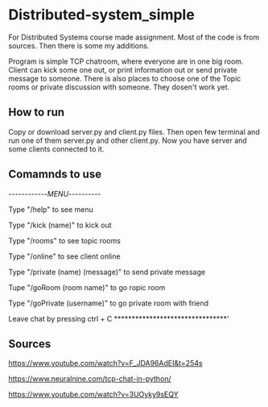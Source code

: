 # Distributed-system_simple

For Distributed Systems course made assignment. Most of the code is from sources. Then there is some my additions.

Program is simple TCP chatroom, where everyone are in one big room. Client can kick some one out, or print information out or send private message to someone. There is also places to choose one of the Topic rooms or private discussion with someone. They dosen't work yet.

## How to run

Copy or download server.py and client.py files. Then open few terminal and run one of them server.py and other client.py. Now you have server and some clients connected to it.

## Comamnds to use

------------_MENU_----------

Type "/help" to see menu

Type "/kick (name)" to kick out

Type "/rooms" to see topic rooms

Type "/online" to see client online

Type "/private (name) (message)" to send private message

Tupe "/goRoom (room name)" to go ropic room    

Type "/goPrivate (username)" to go private room with friend

Leave chat by pressing ctrl + C
********************************'

## Sources  

https://www.youtube.com/watch?v=F_JDA96AdEI&t=254s 

https://www.neuralnine.com/tcp-chat-in-python/  

https://www.youtube.com/watch?v=3UOyky9sEQY 
